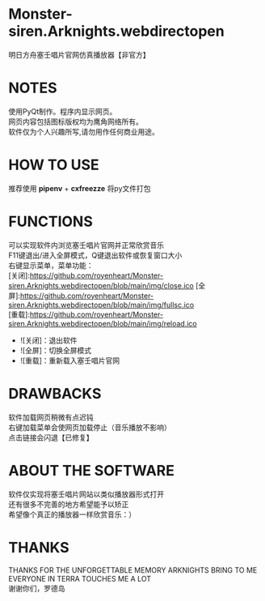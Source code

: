 # Monster-siren.Arknights.webdirectopen
明日方舟塞壬唱片官网仿真播放器【非官方】

# NOTES
使用PyQt制作。程序内显示网页。  
网页内容包括图标版权均为鹰角网络所有。  
软件仅为个人兴趣所写,请勿用作任何商业用途。  

# HOW TO USE
推荐使用 __pipenv__ + __cxfreezze__ 将py文件打包  

# FUNCTIONS
可以实现软件内浏览塞壬唱片官网并正常欣赏音乐  
F11键退出/进入全屏模式，Q键退出软件或恢复窗口大小  
右键显示菜单，菜单功能：  
[关闭]:https://github.com/royenheart/Monster-siren.Arknights.webdirectopen/blob/main/img/close.ico
[全屏]:https://github.com/royenheart/Monster-siren.Arknights.webdirectopen/blob/main/img/fullsc.ico  
[重载]:https://github.com/royenheart/Monster-siren.Arknights.webdirectopen/blob/main/img/reload.ico  
* ![关闭]：退出软件
* ![全屏]：切换全屏模式
* ![重载]：重新载入塞壬唱片官网

# DRAWBACKS
软件加载网页稍微有点迟钝  
右键加载菜单会使网页加载停止（音乐播放不影响）  
点击链接会闪退【已修复】  

# ABOUT THE SOFTWARE
软件仅实现将塞壬唱片网站以类似播放器形式打开  
还有很多不完善的地方希望能予以矫正  
希望像个真正的播放器一样欣赏音乐：）  

# THANKS
THANKS FOR THE UNFORGETTABLE MEMORY ARKNIGHTS BRING TO ME  
EVERYONE IN TERRA TOUCHES ME A LOT  
谢谢你们，罗德岛  
